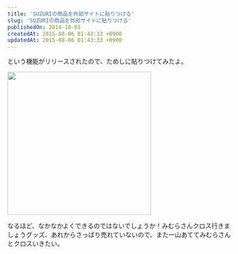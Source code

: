 ```yaml
---
title: 'SUZURIの商品を外部サイトに貼りつける'
slug: 'SUZURIの商品を外部サイトに貼りつける'
publishedOn: 2014-10-03
createdAt: 2015-08-06 01:43:33 +0900
updatedAt: 2015-08-06 01:43:33 +0900
---
```

という機能がリリースされたので、ためしに貼りつけてみたよ。

<script>!function(d,s,id){var js,fjs=d.getElementsByTagName(s)[0];if(!d.getElementById(id)){js=d.createElement(s);js.id=id;js.src="//suzuri.jp/thirdparty/widgets.js";js.charset="utf-8";fjs.parentNode.insertBefore(js,fjs);}}(document,"script","suzuri-widget-script");</script>
<div class='suzuri-widget-product' data-suzuri-product-id='3147' data-suzuri-item-variant-id='82'><a href='https://suzuri.jp/kenchan/2241/mug/m/white'><img src='//d1q9av5b648rmv.cloudfront.net/323x323/mug/m/white/2241/1396518549-1280x960.jpg.jpg?h=4f35b562e84a17a6da5990decac76e639eaa5823' width='323' height='323'></a></div>

なるほど、なかなかよくできるのではないでしょうか！みむらさんクロス行きましょうグッズ、あれからさっぱり売れていないので、また一山あててみむらさんとクロスいきたい。
